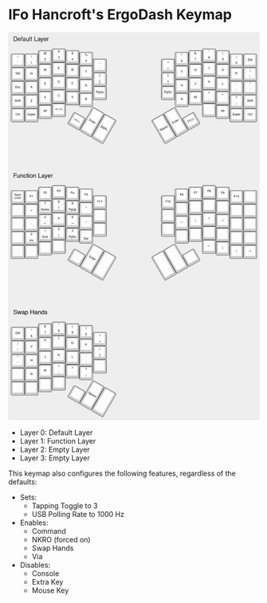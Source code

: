 # IFo Hancroft's ErgoDash Keymap

![IFo Hancroft's ErgoDash Keymap Image](keymap.png "IFo Hancroft's ErgoDash Keymap")

- Layer 0: Default Layer
- Layer 1: Function Layer
- Layer 2: Empty Layer
- Layer 3: Empty Layer

This keymap also configures the following features, regardless of the defaults:

- Sets:
    - Tapping Toggle to 3
    - USB Polling Rate to 1000 Hz
- Enables:
    - Command
    - NKRO (forced on)
    - Swap Hands
    - Via
- Disables:
    - Console
    - Extra Key
    - Mouse Key
